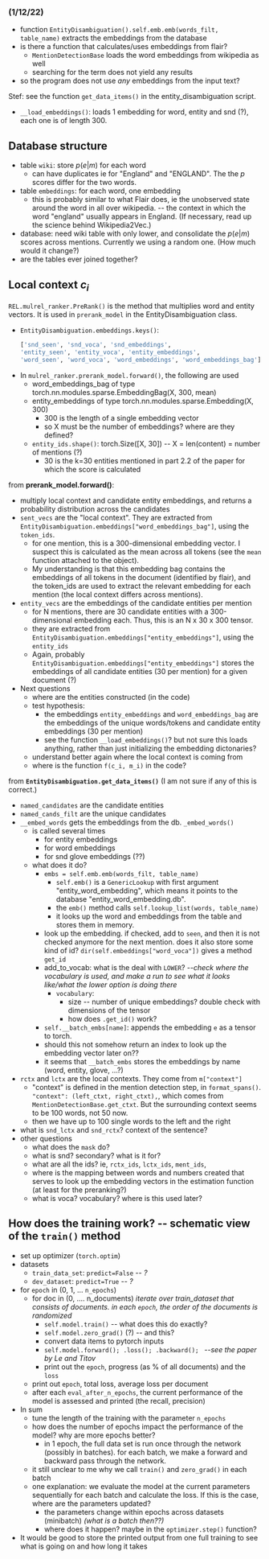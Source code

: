 

### (1/12/22)
- function `EntityDisambiguation().self.emb.emb(words_filt, table_name)` extracts the embeddings from the database
- is there a function that calculates/uses embeddings from flair?
    - `MentionDetectionBase` loads the word embeddings from wikipedia as well
    - searching for the term does not yield any results
- so the program does not use *any* embeddings from the input text? 

Stef: see the function `get_data_items()` in the entity_disambiguation script.
- `__load_embeddings()`: loads 1 embedding for word, entity and snd (?), each one is of length 300.

## Database structure
- table `wiki`: store $p(e|m)$ for each word
    - can have duplicates ie for "England" and "ENGLAND". The the $p$ scores differ for the two words.
- table `embeddings`: for each word, one embedding
    - this is probably similar to what Flair does, ie the unobserved state around the word in all over wikipedia. -- the context in which the word "england" usually appears in England. (If necessary, read up the science behind Wikipedia2Vec.)
- database: need wiki table with only lower, and consolidate the $p(e|m)$ scores across mentions. Currently we using a random one. (How much would it change?)
- are the tables ever joined together? 


## Local context $c_i$
`REL.mulrel_ranker.PreRank()` is the method that multiplies word and entity vectors. It is used in `prerank_model` in the EntityDisambiguation class.
- `EntityDisambiguation.embeddings.keys()`: 
    ```python
    ['snd_seen', 'snd_voca', 'snd_embeddings', 
    'entity_seen', 'entity_voca', 'entity_embeddings', 
    'word_seen', 'word_voca', 'word_embeddings', 'word_embeddings_bag']
    ```
- In `mulrel_ranker.prerank_model.forward()`, the following are used
    - word_embeddings_bag of type torch.nn.modules.sparse.EmbeddingBag(X, 300, mean)
    - entity_embeddings of type torch.nn.modules.sparse.Embedding(X, 300)
        - 300 is the length of a single embedding vector
        - so X must be the number of embeddings? where are they defined?
    - `entity_ids.shape()`: torch.Size([X, 30]) -- X = len(content) = number of mentions (?)
        - 30 is the k=30 entities mentioned in part 2.2 of the paper for which the score is calculated


from **prerank_model.forward()**:
- multiply local context and candidate entity embeddings, and returns a probability distribution across the candidates
- `sent_vecs` are the "local context". They are extracted from `EntityDisambiguation.embeddings["word_embeddings_bag"]`, using the `token_ids`.
    - for one mention, this is a 300-dimensional embedding vector. I suspect this is calculated as the mean across all tokens (see the `mean` function attached to the object).
    - My understanding is that this embedding bag contains the embeddings of all tokens in the document (identified by flair), and the token_ids are used to extract the relevant embedding for each mention (the local context differs across mentions).
- `entity_vecs` are the embeddings of the candidate entities per mention
    - for N mentions, there are 30 candidate entities with a 300-dimensional embedding each. Thus, this is an N x 30 x 300 tensor.
    - they are extracted from `EntityDisambiguation.embeddings["entity_embeddings"]`, using the `entity_ids` 
    - Again, probably `EntityDisambiguation.embeddings["entity_embeddings"]` stores the embeddings of all candidate entities (30 per mention) for a given document (?)
- Next questions
    - where are the entities constructed (in the code)
    - test hypothesis:
        - the embeddings `entity_embeddings` and `word_embeddings_bag` are the embeddings of the unique words/tokens and candidate entity embeddings (30 per mention)
        - see the function `__load_embeddings()`? but not sure this loads anything, rather than just initializing the embedding dictonaries?
    - understand better again where the local context is coming from 
    - where is the function `f(c_i, m_i)` in the code?


from **`EntityDisambiguation.get_data_items()`** (I am not sure if any of this is correct.)
- `named_candidates` are the candidate entities
- `named_cands_filt` are the unique candidates
- `__embed_words` gets the embeddings from the db. `_embed_words()`  
    - is called several times
        - for entity embeddings
        - for word embeddings
        - for snd glove embeddings (??)
    - what does it do?
        - `embs = self.emb.emb(words_filt, table_name)`
            - `self.emb()` is a `GenericLookup` with first argument "entity_word_embedding", which means it points to the database "entity_word_embedding.db".
            - the `emb()` method calls `self.lookup_list(words, table_name)`
            - it looks up the word and embeddings from the table and stores them in memory.
        - look up the embedding. if checked, add to `seen`, and then it is not checked anymore for the next mention. does it also store some kind of id? `dir(self.embeddings["word_voca"])` gives a method `get_id`
        - add_to_vocab: what is the deal with `LOWER`? *--check where the vocabulary is used, and make a run to see what it looks like/what the lower option is doing there*
            - `vocabulary`:
                - size -- number of unique embeddings? double check with dimensions of the tensor 
                - how does `.get_id()` work? 
        - `self.__batch_embs[name]`: appends the embedding `e` as a tensor to torch.
        - should this not somehow return an index to look up the embedding vector later on?? 
        - it seems that `__batch_embs` stores the embeddings by name (word, entity, glove, ...?)
- `rctx` and `lctx` are the local contexts. They come from `m["context"]`
    - "context" is defined in the mention detection step, in `format_spans()`. `"context": (left_ctxt, right_ctxt),`, which comes from `MentionDetectionBase.get_ctxt`. But the surrounding context seems to be 100 words, not 50 now.
    - then we have up to 100 single words to the left and the right  
- what is `snd_lctx` and `snd_rctx`? context of the sentence?
- other questions
    - what does the `mask` do?
    - what is snd? secondary? what is it for?
    - what are all the ids? ie, `rctx_ids`, `lctx_ids`, `ment_ids`, 
    - where is the mapping between words and numbers created that serves to look up the embedding vectors in the estimation function (at least for the preranking?)
    - what is voca? vocabulary? where is this used later? 







## How does the training work? -- schematic view of the `train()` method
- set up optimizer (`torch.optim`)
- datasets
    - `train_data_set`: `predict=False` *-- ?*
    - `dev_dataset`: `predict=True` *-- ?*
- for `epoch` in (0, 1, ... `n_epochs`)
    - for doc in (0, .... n_documents) *iterate over train_dataset that consists of documents. in each `epoch`, the order of the documents is randomized*
        - `self.model.train()` -- what does this do exactly?
        - `self.model.zero_grad()` (?) -- and this?
        - convert data items to pytorch inputs
        - `self.model.forward(); .loss(); .backward(); ` *--see the paper by Le and Titov*
        - print out the `epoch`, progress (as % of all documents) and the `loss`
    - print out `epoch`, total loss, average loss per document
    - after each `eval_after_n_epochs`, the current performance of the model is assessed and printed (the recall, precision)
- In sum
    - tune the length of the training with the parameter `n_epochs`
    - how does the number of epochs impact the performance of the model? why are more epochs better?
        - in 1 epoch, the full data set is run once through the network (possibly in batches). for each batch, we make a forward and backward pass through the network. 
    - it still unclear to me why we call `train()` and `zero_grad()` in each batch
    - one explanation: we evaluate the model at the current parameters sequentially for each batch and calculate the loss. If this is the case, where are the parameters updated? 
        - the parameters change within epochs across datasets (minibatch) *(what is a batch then??)*
        - where does it happen? maybe in the `optimizer.step()` function? 
- It would be good to store the printed output from one full training to see what is going on and how long it takes

